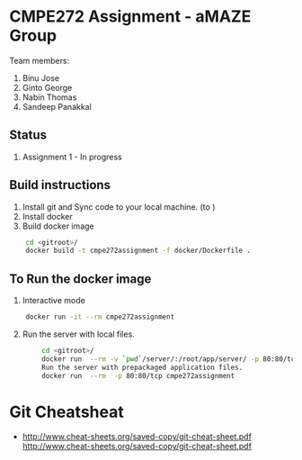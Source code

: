 # CMPE272 Assignment - aMAZE Group

Team members: 
1. Binu Jose
2. Ginto George
3. Nabin Thomas
4. Sandeep Panakkal

## Status

1. Assignment 1 - In progress

## Build instructions
1. Install git and Sync code to your local machine. (to <gitroot>)
2. Install docker
3. Build docker image
```bash
    cd <gitroot>/ 
    docker build -t cmpe272assignment -f docker/Dockerfile .
```

## To Run the docker image
1. Interactive mode
```bash
    docker run -it --rm cmpe272assignment
```
2. Run the server with local files.
```bash
        cd <gitroot>/ 
        docker run  --rm -v `pwd`/server/:/root/app/server/ -p 80:80/tcp cmpe272assignment
        Run the server with prepackaged application files. 
        docker run  --rm  -p 80:80/tcp cmpe272assignment
```

# Git Cheatsheat
- http://www.cheat-sheets.org/saved-copy/git-cheat-sheet.pdf
http://www.cheat-sheets.org/saved-copy/git-cheat-sheet.pdf

